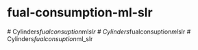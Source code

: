 # fual-consumption-ml-slr
#   C y l i n d e r s _ f u a l c o n s u p t i o n _ m l _ s l r  
 #   C y l i n d e r s _ f u a l c o n s u p t i o n _ m l _ s l r  
 #   C y l i n d e r s _ f u a l c o n s u p t i o n _ m l _ s l r  
 